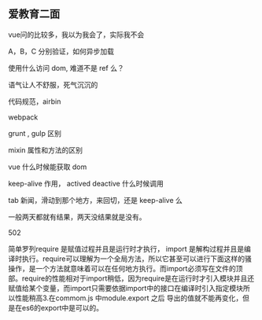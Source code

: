 ## 爱教育二面

vue问的比较多，我以为我会了，实际我不会



A，B，C 分别验证，如何异步加载

使用什么访问 dom, 难道不是 ref 么？


语气让人不舒服，死气沉沉的

代码规范，airbin

webpack

grunt , gulp 区别

mixin 属性和方法的区别

vue 什么时候能获取 dom

keep-alive 作用， actived deactive 什么时候调用

tab 新闻，滑动到那个地方，来回切，还是 keep-alive 么


一般两天都就有结果，两天没结果就是没有。


502 



简单罗列require 是赋值过程并且是运行时才执行， import 是解构过程并且是编译时执行。require可以理解为一个全局方法，所以它甚至可以进行下面这样的骚操作，是一个方法就意味着可以在任何地方执行。而import必须写在文件的顶部。require的性能相对于import稍低，因为require是在运行时才引入模块并且还赋值给某个变量，而import只需要依据import中的接口在编译时引入指定模块所以性能稍高3.在commom.js 中module.export 之后 导出的值就不能再变化，但是在es6的export中是可以的。